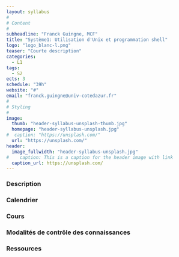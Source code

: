 ```yaml
---
layout: syllabus
#
# Content
#
subheadline: "Franck Guingne, MCF"
title: "Système1: Utilisation d'Unix et programmation shell"
logo: "logo_blanc-l.png"
teaser: "Courte description"
categories:
  - L1
tags:
  - S2
ects: 3
schedule: "39h"
website: "#"
email: "franck.guingne@univ-cotedazur.fr"
#
# Styling
#
image:
  thumb: "header-syllabus-unsplash-thumb.jpg"
  homepage: "header-syllabus-unsplash.jpg"
#  caption: "https://unsplash.com/"
  url: "https://unsplash.com/"
header:
  image_fullwidth: "header-syllabus-unsplash.jpg"
#    caption: This is a caption for the header image with link
  caption_url: https://unsplash.com/  
---
```


###  Description ###

###  Calendrier ###

###  Cours ###

###  Modalités de contrôle des connaissances ###

###  Ressources ###
